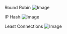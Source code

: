 Round Robin
![Image](https://github.com/user-attachments/assets/625e6280-768d-49fc-994d-6887d7e24b23)

IP Hash
![Image](https://github.com/user-attachments/assets/b41f5df2-8d41-48a7-b522-9f13ab59c387)

Least Connections
![Image](https://github.com/user-attachments/assets/ef93fdd8-fa9b-4f87-a9bd-0606ae1655ff)
